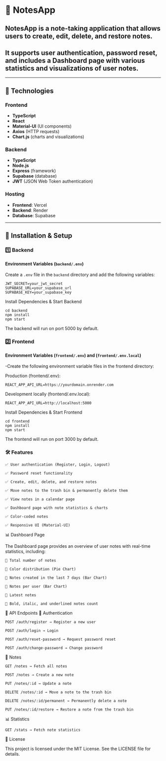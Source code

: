 # 📒 NotesApp

## NotesApp is a note-taking application that allows users to create, edit, delete, and restore notes.
## It supports user authentication, password reset, and includes a Dashboard page with various statistics and visualizations of user notes.

---

## 🚀 Technologies

### Frontend
- **TypeScript**
- **React**
- **Material-UI** (UI components)
- **Axios** (HTTP requests)
- **Chart.js** (charts and visualizations)

### Backend
- **TypeScript**
- **Node.js**
- **Express** (framework)
- **Supabase** (database)
- **JWT** (JSON Web Token authentication)

### Hosting
- **Frontend**: Vercel
- **Backend**: Render
- **Database**: Supabase

---

## 🔧 Installation & Setup

### 1️⃣ Backend

#### Environment Variables (`backend/.env`)
Create a `.env` file in the `backend` directory and add the following variables:


    JWT_SECRET=your_jwt_secret
    SUPABASE_URL=your_supabase_url
    SUPABASE_KEY=your_supabase_key

Install Dependencies & Start Backend

    cd backend
    npm install
    npm start

The backend will run on port 5000 by default.

### 2️⃣ Frontend
#### Environment Variables (`frontend/.env`) and (`frontend/.env.local`)

-Create the following environment variable files in the frontend directory:

Production (frontend/.env):

    REACT_APP_API_URL=https://yourdomain.onrender.com

Development locally (frontend/.env.local):
    
    REACT_APP_API_URL=http://localhost:5000

Install Dependencies & Start Frontend

    cd frontend
    npm install
    npm start

The frontend will run on port 3000 by default.
### 🛠 Features

    ✅ User authentication (Register, Login, Logout)

    ✅ Password reset functionality

    ✅ Create, edit, delete, and restore notes

    ✅ Move notes to the trash bin & permanently delete them

    ✅ View notes in a calendar page

    ✅ Dashboard page with note statistics & charts

    ✅ Color-coded notes

    ✅ Responsive UI (Material-UI)

📊 Dashboard Page

The Dashboard page provides an overview of user notes with real-time statistics, including:

    📌 Total number of notes

    📌 Color distribution (Pie Chart)

    📌 Notes created in the last 7 days (Bar Chart)

    📌 Notes per user (Bar Chart)

    📌 Latest notes

    📌 Bold, italic, and underlined notes count

📜 API Endpoints
🔑 Authentication

    POST /auth/register → Register a new user

    POST /auth/login → Login

    POST /auth/reset-password → Request password reset

    POST /auth/change-password → Change password

📝 Notes

    GET /notes → Fetch all notes

    POST /notes → Create a new note

    PUT /notes/:id → Update a note

    DELETE /notes/:id → Move a note to the trash bin

    DELETE /notes/:id/permanent → Permanently delete a note

    PUT /notes/:id/restore → Restore a note from the trash bin

📊 Statistics

    GET /stats → Fetch note statistics

📜 License

This project is licensed under the MIT License. See the LICENSE file for details.
